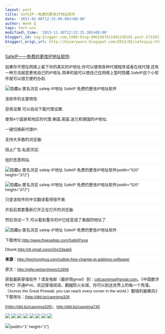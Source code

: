 ```yaml
--- 
layout: post 
title: SafeIP——免费的更改IP地址软件 
date: '2013-02-06T12:25:00.001+08:00' 
author: Wenh Q
tags: tech.win
modified\_time: '2013-11-30T12:22:25.382+08:00' 
blogger\_id: tag:blogger.com,1999:blog-4961947611491238191.post-2731811094893364632
blogger\_orig\_url: http://binaryware.blogspot.com/2013/02/safeipip.html
---
```

[SafeIP——免费的更改IP地址软件](http://feedproxy.google.com/~r/chinagfwblog/~3/VALptfHZmO0/safeipip.html):
<span style="font-family: Arial; font-size: 13px;"></span>

<div style="background-color: white;">

<span
style="font-family: Arial; font-size: 13px;">如果你不想在网络上留下你的真实的IP地址,你可以使用各种代理程序或者在线代理,还有一种方法就是更改自己的IP地址,简单的就可以使自己在网络上暂时隐藏.SafeIP这个小软件就可以很方便的办到.</span>

</div>

<div style="background-color: white;">

</div>

<div style="background-color: white;">

<span style="font-family: Arial; font-size: 13px;">![隐藏ip 匿名浏览
safeip IP地址 SafeIP
免费的更改IP地址软件](http://www.freesafeip.com/img/logo.png "SafeIP 免费的更改IP地址软件")</span>

</div>

<div style="background-color: white;">

<span
style="font-family: Arial; font-size: 13px;">该软件的主要特性:</span>

</div>

<div style="background-color: white;">

<span
style="font-family: Arial; font-size: 13px;">容易设置,可以自动下载代理设置;</span>

</div>

<div style="background-color: white;">

<span
style="font-family: Arial; font-size: 13px;">使用4个国家和地区的代理:美国,英国,波兰和德国的IP地址;</span>

</div>

<div style="background-color: white;">

<span
style="font-family: Arial; font-size: 13px;">一键切换新代理IP;</span>

</div>

<div style="background-color: white;">

<span
style="font-family: Arial; font-size: 13px;">支持大多数的浏览器;</span>

</div>

<div style="background-color: white;">

<span
style="font-family: Arial; font-size: 13px;">阻止广告,私密浏览;</span>

</div>

<div style="background-color: white;">

<span style="font-family: Arial; font-size: 13px;">组织恶意网站.</span>

</div>

<div style="background-color: white;">

<span style="font-family: Arial; font-size: 13px;">![隐藏ip 匿名浏览
safeip IP地址 SafeIP
免费的更改IP地址软件](http://i263.photobucket.com/albums/ii136/chonghua/safeip.png "SafeIP 免费的更改IP地址软件"){width="520"
height="372"}</span>

</div>

<div style="background-color: white;">




</div>

<div style="background-color: white;">

<span style="font-family: Arial; font-size: 13px;">![隐藏ip 匿名浏览
safeip IP地址 SafeIP
免费的更改IP地址软件](http://i263.photobucket.com/albums/ii136/chonghua/safeip2.png "SafeIP 免费的更改IP地址软件"){width="520"
height="372"}</span>

</div>

<div style="background-color: white;">

<span
style="font-family: Arial; font-size: 13px;">只是该软件的中文翻译看得很不爽.</span>

</div>

<div style="background-color: white;">

<span
style="font-family: Arial; font-size: 13px;">开启后需要重新打开正在打开的浏览器.</span>

</div>

<div style="background-color: white;">

<span
style="font-family: Arial; font-size: 13px;">然后测试一下,可以看到重华的IP已经变成了美国的地址了.</span>

</div>

<div style="background-color: white;">

<span style="font-family: Arial; font-size: 13px;">![隐藏ip 匿名浏览
safeip IP地址 SafeIP
免费的更改IP地址软件](http://i263.photobucket.com/albums/ii136/chonghua/2012-12-05_115915.png "SafeIP 免费的更改IP地址软件")</span>

</div>

<div style="background-color: white;">

<span
style="font-family: Arial; font-size: 13px;">下载地址:<http://www.freesafeip.com/SafeIP.exe></span>

</div>

<div style="background-color: white;">

<span
style="font-family: Arial; font-size: 13px;">Dbank:<http://dl.vmall.com/c0yr23qak5></span>

</div>

<div style="background-color: white;">

<span
style="font-family: Arial; font-size: 13px;">**来源**：<http://hechonghua.com/safeip-free-change-ip-address-software/></span>

</div>

<span style="font-family: Arial; font-size: 13px;">

原文：<http://igfw.net/archives/12856></span>

<div>

获取最新穿墙软件？请发电邮（最好用gmail）到：cdtcaonima@gmail.com。《中国数字时代》开通IPv6，欢迎穿墙阅读。翻越防火长城，你可以到达世界上的每一个角落。（Across
the Great Firewall, you can reach every corner in the
world.）翻墙利器赛风3下载地址：[http://dld.bz/caonima326



](http://dld.bz/caonima326)，<http://dld.bz/caonima745>

</div>

<div>

[![](http://feeds.feedburner.com/~ff/chinagfwblog?d=yIl2AUoC8zA)](http://feeds.feedburner.com/~ff/chinagfwblog?a=VALptfHZmO0:YLk2Z47uoBg:yIl2AUoC8zA)
[![](http://feeds.feedburner.com/~ff/chinagfwblog?i=VALptfHZmO0:YLk2Z47uoBg:-BTjWOF_DHI)](http://feeds.feedburner.com/~ff/chinagfwblog?a=VALptfHZmO0:YLk2Z47uoBg:-BTjWOF_DHI)
[![](http://feeds.feedburner.com/~ff/chinagfwblog?i=VALptfHZmO0:YLk2Z47uoBg:F7zBnMyn0Lo)](http://feeds.feedburner.com/~ff/chinagfwblog?a=VALptfHZmO0:YLk2Z47uoBg:F7zBnMyn0Lo)
[![](http://feeds.feedburner.com/~ff/chinagfwblog?i=VALptfHZmO0:YLk2Z47uoBg:V_sGLiPBpWU)](http://feeds.feedburner.com/~ff/chinagfwblog?a=VALptfHZmO0:YLk2Z47uoBg:V_sGLiPBpWU)
[![](http://feeds.feedburner.com/~ff/chinagfwblog?d=qj6IDK7rITs)](http://feeds.feedburner.com/~ff/chinagfwblog?a=VALptfHZmO0:YLk2Z47uoBg:qj6IDK7rITs)
[![](http://feeds.feedburner.com/~ff/chinagfwblog?d=l6gmwiTKsz0)](http://feeds.feedburner.com/~ff/chinagfwblog?a=VALptfHZmO0:YLk2Z47uoBg:l6gmwiTKsz0)
[![](http://feeds.feedburner.com/~ff/chinagfwblog?i=VALptfHZmO0:YLk2Z47uoBg:gIN9vFwOqvQ)](http://feeds.feedburner.com/~ff/chinagfwblog?a=VALptfHZmO0:YLk2Z47uoBg:gIN9vFwOqvQ)
[![](http://feeds.feedburner.com/~ff/chinagfwblog?d=TzevzKxY174)](http://feeds.feedburner.com/~ff/chinagfwblog?a=VALptfHZmO0:YLk2Z47uoBg:TzevzKxY174)

</div>

![](http://feeds.feedburner.com/~r/chinagfwblog/~4/VALptfHZmO0){width="1"
height="1"}
